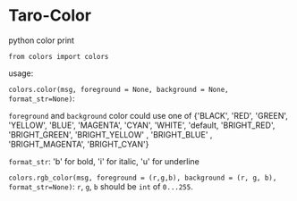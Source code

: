 # Taro-Color
python color print

```from colors import colors```

usage:

```colors.color(msg, foreground = None, background = None, format_str=None)```:

```foreground``` and ```background``` color could use one of {'BLACK', 'RED', 'GREEN', 'YELLOW', 'BLUE', 'MAGENTA', 'CYAN', 'WHITE', 'default, 'BRIGHT_RED', 'BRIGHT_GREEN', 'BRIGHT_YELLOW' , 'BRIGHT_BLUE' , 'BRIGHT_MAGENTA', 'BRIGHT_CYAN'}

```format_str```: 'b' for bold, 'i' for italic, 'u' for underline

```colors.rgb_color(msg, foreground = (r,g,b), background = (r, g, b), format_str=None)```:
```r```, ```g```, ```b``` should be ```int``` of ```0...255```.
